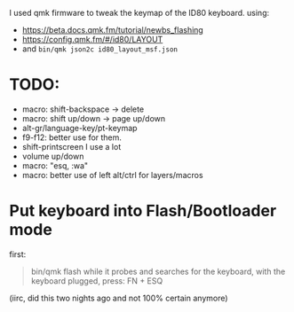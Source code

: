 I used qmk firmware to tweak the keymap of the ID80 keyboard.
using:
- https://beta.docs.qmk.fm/tutorial/newbs_flashing
- https://config.qmk.fm/#/id80/LAYOUT
- and `bin/qmk json2c id80_layout_msf.json`


# TODO:
- macro: shift-backspace -> delete
- macro: shift up/down -> page up/down
- alt-gr/language-key/pt-keymap
- f9-f12: better use for them.
 - shift-printscreen I use a lot
 - volume up/down
- macro: "esq, :wa<enter>"
- macro: better use of left alt/ctrl for layers/macros


# Put keyboard into Flash/Bootloader mode

first:
> bin/qmk flash
while it probes and searches for the keyboard, with the keyboard plugged, press:
> FN + ESQ

(iirc, did this two nights ago and not 100% certain anymore)
